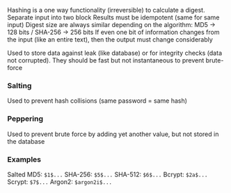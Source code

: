 Hashing is a one way functionality (irreversible) to calculate a digest. Separate input into two block
Results must be idempotent (same for same input)
Digest size are always similar depending on the algorithm: MD5 -> 128 bits / SHA-256 -> 256 bits
If even one bit of information changes from the input (like an entire text), then the output must change considerably

Used to store data against leak (like database) or for integrity checks (data not corrupted). They should be fast but not instantaneous to prevent brute-force

### Salting

Used to prevent hash collisions (same password = same hash)

### Peppering
Used to prevent brute force by adding yet another value, but not stored in the database


### Examples

Salted MD5:                 `$1$...`
SHA-256:                      `$5$...`
SHA-512:                      `$6$...`
Bcrypt:                          `$2a$...`
Scrypt:                          `$7$...`
Argon2:                        `$argon2i$...`
